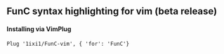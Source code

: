 ## FunC syntax highlighting for vim (beta release)

#### Installing via VimPlug
```
Plug '1ixi1/FunC-vim', { 'for': 'FunC'}
```
